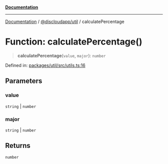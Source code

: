 [**Documentation**](../../../README.md)

***

[Documentation](../../../packages.md) / [@discloudapp/util](../README.md) / calculatePercentage

# Function: calculatePercentage()

> **calculatePercentage**(`value`, `major`): `number`

Defined in: [packages/util/src/utils.ts:16](https://github.com/discloud/discloud.app/blob/ff86a7704bdfa4b9011141068419f0a48ab50b8b/packages/util/src/utils.ts#L16)

## Parameters

### value

`string` | `number`

### major

`string` | `number`

## Returns

`number`
